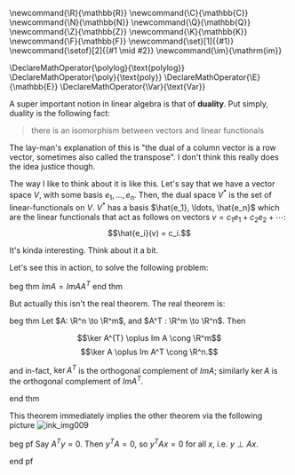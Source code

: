 \newcommand{\R}{\mathbb{R}}
\newcommand{\C}{\mathbb{C}}
\newcommand{\N}{\mathbb{N}}
\newcommand{\Q}{\mathbb{Q}}
\newcommand{\Z}{\mathbb{Z}}
\newcommand{\K}{\mathbb{K}}
\newcommand{\F}{\mathbb{F}}
\newcommand{\set}[1]{\{#1\}}
\newcommand{\setof}[2]{\{#1 \mid #2\}}
\newcommand{\im}{\mathrm{im}}

\DeclareMathOperator{\polylog}{\text{polylog}}
\DeclareMathOperator{\poly}{\text{poly}}
\DeclareMathOperator{\E}{\mathbb{E}}
\DeclareMathOperator{\Var}{\text{Var}}


A super important notion in linear algebra is that of
**duality**.
Put simply, duality is the following fact:

> there is an isomorphism between vectors and linear functionals

The lay-man's explanation of this is "the dual of a column vector
is a row vector, sometimes also called the transpose".
I don't think this really does the idea justice though.

The way I like to think about it is like this. Let's say that we
have a vector space $V$, with some basis $e_1,\ldots, e_n$. 
Then, the dual space $V^*$ is the set of linear-functionals on $V$. $V^{*}$ has a basis  $\hat{e_1}, \ldots,
\hat{e_n}$ which are the linear functionals that act as follows
on vectors $v=c_1 e_1 + c_2 e_2 + \cdots$: 
 $$\hat{e_i}(v) = c_i.$$

It's kinda interesting. Think about it a bit.

Let's see this in action, to solve the following problem:

beg thm
$Im A = Im AA^T$
end thm

But actually this isn't the real theorem. The real theorem is:

beg thm
Let $A: \R^n \to \R^m$, and $A^T : \R^m \to \R^n$. Then 

$$\ker A^{T} \oplus Im A \cong \R^m$$
$$\ker A \oplus Im A^T \cong \R^n.$$

and in-fact, $\ker A^T$ is the orthogonal complement of $Im A$;
similarly $\ker A$ is the orthogonal complement of  $Im A^T$.

end thm

This theorem immediately implies the other theorem via the
following picture
![ink_img009](src/images/ink_img009.png)

beg pf
Say $A^T y = 0$. Then  $y^T A = 0$, so  $y^T A x = 0$ for all $x$, i.e. $y \perp Ax$. 

end pf


